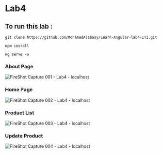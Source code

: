 # Lab4

## To run this lab : 
```
git clone https://github.com/MohamedAlabasy/Learn-Angular-lab4-ITI.git
```
```
npm install
```
```
ng serve -o
```

### About Page

![FireShot Capture 001 - Lab4 - localhost](https://user-images.githubusercontent.com/93389016/165903940-c65da453-822b-40de-9c30-f92b520d7c5e.png)

### Home Page

![FireShot Capture 002 - Lab4 - localhost](https://user-images.githubusercontent.com/93389016/165903946-b1223704-dcf0-4b29-8526-62f326524df8.png)

### Product List

![FireShot Capture 003 - Lab4 - localhost](https://user-images.githubusercontent.com/93389016/165903950-3a5d97af-4552-493f-b77c-a9302c49a50c.png)

### Update Product

![FireShot Capture 004 - Lab4 - localhost](https://user-images.githubusercontent.com/93389016/165903976-7582a437-ec56-4fa7-ace5-d88e32425494.png)
